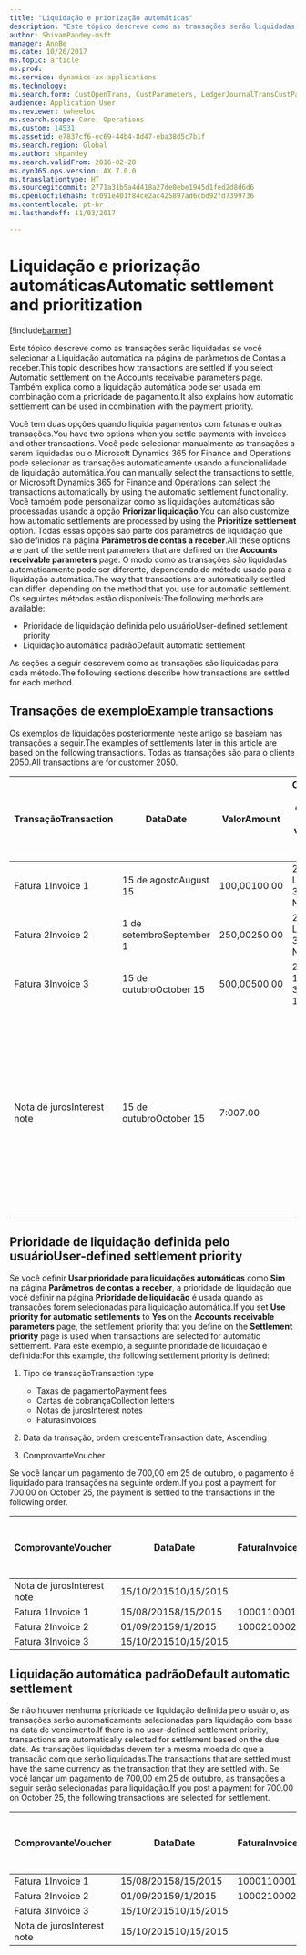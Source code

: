 ```yaml
---
title: "Liquidação e priorização automáticas"
description: "Este tópico descreve como as transações serão liquidadas se você selecionar a Liquidação automática na página de parâmetros de Contas a receber. Também explica como a liquidação automática pode ser usada em combinação com a prioridade de pagamento."
author: ShivamPandey-msft
manager: AnnBe
ms.date: 10/26/2017
ms.topic: article
ms.prod: 
ms.service: dynamics-ax-applications
ms.technology: 
ms.search.form: CustOpenTrans, CustParameters, LedgerJournalTransCustPaym
audience: Application User
ms.reviewer: twheeloc
ms.search.scope: Core, Operations
ms.custom: 14531
ms.assetid: e7837cf6-ec69-44b4-8d47-eba38d5c7b1f
ms.search.region: Global
ms.author: shpandey
ms.search.validFrom: 2016-02-28
ms.dyn365.ops.version: AX 7.0.0
ms.translationtype: HT
ms.sourcegitcommit: 2771a31b5a4d418a27de0ebe1945d1fed2d8d6d6
ms.openlocfilehash: fc091e401f84ce2ac425897ad6cbd92fd7399736
ms.contentlocale: pt-br
ms.lasthandoff: 11/03/2017

---
```


# <a name="automatic-settlement-and-prioritization"></a><span data-ttu-id="c5d50-104">Liquidação e priorização automáticas</span><span class="sxs-lookup"><span data-stu-id="c5d50-104">Automatic settlement and prioritization</span></span>

[!include[banner](../includes/banner.md)]


<span data-ttu-id="c5d50-105">Este tópico descreve como as transações serão liquidadas se você selecionar a Liquidação automática na página de parâmetros de Contas a receber.</span><span class="sxs-lookup"><span data-stu-id="c5d50-105">This topic describes how transactions are settled if you select Automatic settlement on the Accounts receivable parameters page.</span></span> <span data-ttu-id="c5d50-106">Também explica como a liquidação automática pode ser usada em combinação com a prioridade de pagamento.</span><span class="sxs-lookup"><span data-stu-id="c5d50-106">It also explains how automatic settlement can be used in combination with the payment priority.</span></span>

<span data-ttu-id="c5d50-107">Você tem duas opções quando liquida pagamentos com faturas e outras transações.</span><span class="sxs-lookup"><span data-stu-id="c5d50-107">You have two options when you settle payments with invoices and other transactions.</span></span> <span data-ttu-id="c5d50-108">Você pode selecionar manualmente as transações a serem liquidadas ou o Microsoft Dynamics 365 for Finance and Operations pode selecionar as transações automaticamente usando a funcionalidade de liquidação automática.</span><span class="sxs-lookup"><span data-stu-id="c5d50-108">You can manually select the transactions to settle, or Microsoft Dynamics 365 for Finance and Operations can select the transactions automatically by using the automatic settlement functionality.</span></span> <span data-ttu-id="c5d50-109">Você também pode personalizar como as liquidações automáticas são processadas usando a opção **Priorizar liquidação**.</span><span class="sxs-lookup"><span data-stu-id="c5d50-109">You can also customize how automatic settlements are processed by using the **Prioritize settlement** option.</span></span> <span data-ttu-id="c5d50-110">Todas essas opções são parte dos parâmetros de liquidação que são definidos na página **Parâmetros de contas a receber**.</span><span class="sxs-lookup"><span data-stu-id="c5d50-110">All these options are part of the settlement parameters that are defined on the **Accounts receivable parameters** page.</span></span> <span data-ttu-id="c5d50-111">O modo como as transações são liquidadas automaticamente pode ser diferente, dependendo do método usado para a liquidação automática.</span><span class="sxs-lookup"><span data-stu-id="c5d50-111">The way that transactions are automatically settled can differ, depending on the method that you use for automatic settlement.</span></span> <span data-ttu-id="c5d50-112">Os seguintes métodos estão disponíveis:</span><span class="sxs-lookup"><span data-stu-id="c5d50-112">The following methods are available:</span></span>

-   <span data-ttu-id="c5d50-113">Prioridade de liquidação definida pelo usuário</span><span class="sxs-lookup"><span data-stu-id="c5d50-113">User-defined settlement priority</span></span>
-   <span data-ttu-id="c5d50-114">Liquidação automática padrão</span><span class="sxs-lookup"><span data-stu-id="c5d50-114">Default automatic settlement</span></span>

<span data-ttu-id="c5d50-115">As seções a seguir descrevem como as transações são liquidadas para cada método.</span><span class="sxs-lookup"><span data-stu-id="c5d50-115">The following sections describe how transactions are settled for each method.</span></span>

## <a name="example-transactions"></a><span data-ttu-id="c5d50-116">Transações de exemplo</span><span class="sxs-lookup"><span data-stu-id="c5d50-116">Example transactions</span></span>
<span data-ttu-id="c5d50-117">Os exemplos de liquidações posteriormente neste artigo se baseiam nas transações a seguir.</span><span class="sxs-lookup"><span data-stu-id="c5d50-117">The examples of settlements later in this article are based on the following transactions.</span></span> <span data-ttu-id="c5d50-118">Todas as transações são para o cliente 2050.</span><span class="sxs-lookup"><span data-stu-id="c5d50-118">All transactions are for customer 2050.</span></span>

| <span data-ttu-id="c5d50-119">Transação</span><span class="sxs-lookup"><span data-stu-id="c5d50-119">Transaction</span></span>   | <span data-ttu-id="c5d50-120">Data</span><span class="sxs-lookup"><span data-stu-id="c5d50-120">Date</span></span>        | <span data-ttu-id="c5d50-121">Valor</span><span class="sxs-lookup"><span data-stu-id="c5d50-121">Amount</span></span> | <span data-ttu-id="c5d50-122">Condições de desconto à vista</span><span class="sxs-lookup"><span data-stu-id="c5d50-122">Cash discount terms</span></span> | <span data-ttu-id="c5d50-123">Data do desconto à vista</span><span class="sxs-lookup"><span data-stu-id="c5d50-123">Cash discount date</span></span> | <span data-ttu-id="c5d50-124">Comentários</span><span class="sxs-lookup"><span data-stu-id="c5d50-124">Comments</span></span>                                                                                                                                                                                      |
|---------------|-------------|--------|---------------------|--------------------|-----------------------------------------------------------------------------------------------------------------------------------------------------------------------------------------------|
| <span data-ttu-id="c5d50-125">Fatura 1</span><span class="sxs-lookup"><span data-stu-id="c5d50-125">Invoice 1</span></span>     | <span data-ttu-id="c5d50-126">15 de agosto</span><span class="sxs-lookup"><span data-stu-id="c5d50-126">August 15</span></span>   | <span data-ttu-id="c5d50-127">100,00</span><span class="sxs-lookup"><span data-stu-id="c5d50-127">100.00</span></span> | <span data-ttu-id="c5d50-128">2%14, Líquido 30</span><span class="sxs-lookup"><span data-stu-id="c5d50-128">2%14, Net 30</span></span>        | <span data-ttu-id="c5d50-129">29 de agosto</span><span class="sxs-lookup"><span data-stu-id="c5d50-129">August 29</span></span>          |                                                                                                                                                                                               |
| <span data-ttu-id="c5d50-130">Fatura 2</span><span class="sxs-lookup"><span data-stu-id="c5d50-130">Invoice 2</span></span>     | <span data-ttu-id="c5d50-131">1 de setembro</span><span class="sxs-lookup"><span data-stu-id="c5d50-131">September 1</span></span> | <span data-ttu-id="c5d50-132">250,00</span><span class="sxs-lookup"><span data-stu-id="c5d50-132">250.00</span></span> | <span data-ttu-id="c5d50-133">2%14, Líquido 30</span><span class="sxs-lookup"><span data-stu-id="c5d50-133">2%14, Net 30</span></span>        | <span data-ttu-id="c5d50-134">15 de setembro</span><span class="sxs-lookup"><span data-stu-id="c5d50-134">September 15</span></span>       |                                                                                                                                                                                               |
| <span data-ttu-id="c5d50-135">Fatura 3</span><span class="sxs-lookup"><span data-stu-id="c5d50-135">Invoice 3</span></span>     | <span data-ttu-id="c5d50-136">15 de outubro</span><span class="sxs-lookup"><span data-stu-id="c5d50-136">October 15</span></span>  | <span data-ttu-id="c5d50-137">500,00</span><span class="sxs-lookup"><span data-stu-id="c5d50-137">500.00</span></span> | <span data-ttu-id="c5d50-138">2% 14/Líquido 30</span><span class="sxs-lookup"><span data-stu-id="c5d50-138">2% 14/Net 30</span></span>        | <span data-ttu-id="c5d50-139">29 de outubro</span><span class="sxs-lookup"><span data-stu-id="c5d50-139">October 29</span></span>         |                                                                                                                                                                                               |
| <span data-ttu-id="c5d50-140">Nota de juros</span><span class="sxs-lookup"><span data-stu-id="c5d50-140">Interest note</span></span> | <span data-ttu-id="c5d50-141">15 de outubro</span><span class="sxs-lookup"><span data-stu-id="c5d50-141">October 15</span></span>  | <span data-ttu-id="c5d50-142">7:00</span><span class="sxs-lookup"><span data-stu-id="c5d50-142">7.00</span></span>   |                     |                    | <span data-ttu-id="c5d50-143">Esta nota de juros destina-se à fatura 1 e à fatura 2.</span><span class="sxs-lookup"><span data-stu-id="c5d50-143">This interest note is for invoice 1 and invoice 2.</span></span> <span data-ttu-id="c5d50-144">O valor é calculado como 2% de juros em valores devidos com 30 ou mais dias de atraso.</span><span class="sxs-lookup"><span data-stu-id="c5d50-144">The amount is calculated as 2-percent interest on amounts that are 30 or more days past due.</span></span> <span data-ttu-id="c5d50-145">Por exemplo, 0,02 × (100,00 + 250,00) = 7,00.</span><span class="sxs-lookup"><span data-stu-id="c5d50-145">For example, 0.02 × (100.00 + 250.00) = 7.00.</span></span> |

## <a name="user-defined-settlement-priority"></a><span data-ttu-id="c5d50-146">Prioridade de liquidação definida pelo usuário</span><span class="sxs-lookup"><span data-stu-id="c5d50-146">User-defined settlement priority</span></span>
<span data-ttu-id="c5d50-147">Se você definir **Usar prioridade para liquidações automáticas** como **Sim** na página **Parâmetros de contas a receber**, a prioridade de liquidação que você definir na página **Prioridade de liquidação** é usada quando as transações forem selecionadas para liquidação automática.</span><span class="sxs-lookup"><span data-stu-id="c5d50-147">If you set **Use priority for automatic settlements** to **Yes** on the **Accounts receivable parameters** page, the settlement priority that you define on the **Settlement priority** page is used when transactions are selected for automatic settlement.</span></span> <span data-ttu-id="c5d50-148">Para este exemplo, a seguinte prioridade de liquidação é definida:</span><span class="sxs-lookup"><span data-stu-id="c5d50-148">For this example, the following settlement priority is defined:</span></span>

1.  <span data-ttu-id="c5d50-149">Tipo de transação</span><span class="sxs-lookup"><span data-stu-id="c5d50-149">Transaction type</span></span>
    -   <span data-ttu-id="c5d50-150">Taxas de pagamento</span><span class="sxs-lookup"><span data-stu-id="c5d50-150">Payment fees</span></span>
    -   <span data-ttu-id="c5d50-151">Cartas de cobrança</span><span class="sxs-lookup"><span data-stu-id="c5d50-151">Collection letters</span></span>
    -   <span data-ttu-id="c5d50-152">Notas de juros</span><span class="sxs-lookup"><span data-stu-id="c5d50-152">Interest notes</span></span>
    -   <span data-ttu-id="c5d50-153">Faturas</span><span class="sxs-lookup"><span data-stu-id="c5d50-153">Invoices</span></span>

2.  <span data-ttu-id="c5d50-154">Data da transação, ordem crescente</span><span class="sxs-lookup"><span data-stu-id="c5d50-154">Transaction date, Ascending</span></span>
3.  <span data-ttu-id="c5d50-155">Comprovante</span><span class="sxs-lookup"><span data-stu-id="c5d50-155">Voucher</span></span>

<span data-ttu-id="c5d50-156">Se você lançar um pagamento de 700,00 em 25 de outubro, o pagamento é liquidado para transações na seguinte ordem.</span><span class="sxs-lookup"><span data-stu-id="c5d50-156">If you post a payment for 700.00 on October 25, the payment is settled to the transactions in the following order.</span></span>

| <span data-ttu-id="c5d50-157">Comprovante</span><span class="sxs-lookup"><span data-stu-id="c5d50-157">Voucher</span></span>       | <span data-ttu-id="c5d50-158">Data</span><span class="sxs-lookup"><span data-stu-id="c5d50-158">Date</span></span>       | <span data-ttu-id="c5d50-159">Fatura</span><span class="sxs-lookup"><span data-stu-id="c5d50-159">Invoice</span></span> | <span data-ttu-id="c5d50-160">Valor na moeda da transação</span><span class="sxs-lookup"><span data-stu-id="c5d50-160">Amount in transaction currency</span></span> | <span data-ttu-id="c5d50-161">Valor para liquidar</span><span class="sxs-lookup"><span data-stu-id="c5d50-161">Amount to settle</span></span> | <span data-ttu-id="c5d50-162">Saldo</span><span class="sxs-lookup"><span data-stu-id="c5d50-162">Balance</span></span> | <span data-ttu-id="c5d50-163">Moeda</span><span class="sxs-lookup"><span data-stu-id="c5d50-163">Currency</span></span> |
|---------------|------------|---------|--------------------------------|------------------|---------|----------|
| <span data-ttu-id="c5d50-164">Nota de juros</span><span class="sxs-lookup"><span data-stu-id="c5d50-164">Interest note</span></span> | <span data-ttu-id="c5d50-165">15/10/2015</span><span class="sxs-lookup"><span data-stu-id="c5d50-165">10/15/2015</span></span> |         | <span data-ttu-id="c5d50-166">7:00</span><span class="sxs-lookup"><span data-stu-id="c5d50-166">7.00</span></span>                           | <span data-ttu-id="c5d50-167">7:00</span><span class="sxs-lookup"><span data-stu-id="c5d50-167">7.00</span></span>             | <span data-ttu-id="c5d50-168">0,00</span><span class="sxs-lookup"><span data-stu-id="c5d50-168">0.00</span></span>    | <span data-ttu-id="c5d50-169">USD</span><span class="sxs-lookup"><span data-stu-id="c5d50-169">USD</span></span>      |
| <span data-ttu-id="c5d50-170">Fatura 1</span><span class="sxs-lookup"><span data-stu-id="c5d50-170">Invoice 1</span></span>     | <span data-ttu-id="c5d50-171">15/08/2015</span><span class="sxs-lookup"><span data-stu-id="c5d50-171">8/15/2015</span></span>  | <span data-ttu-id="c5d50-172">10001</span><span class="sxs-lookup"><span data-stu-id="c5d50-172">10001</span></span>   | <span data-ttu-id="c5d50-173">100,00</span><span class="sxs-lookup"><span data-stu-id="c5d50-173">100.00</span></span>                         | <span data-ttu-id="c5d50-174">100,00</span><span class="sxs-lookup"><span data-stu-id="c5d50-174">100.00</span></span>           | <span data-ttu-id="c5d50-175">0,00</span><span class="sxs-lookup"><span data-stu-id="c5d50-175">0.00</span></span>    | <span data-ttu-id="c5d50-176">USD</span><span class="sxs-lookup"><span data-stu-id="c5d50-176">USD</span></span>      |
| <span data-ttu-id="c5d50-177">Fatura 2</span><span class="sxs-lookup"><span data-stu-id="c5d50-177">Invoice 2</span></span>     | <span data-ttu-id="c5d50-178">01/09/2015</span><span class="sxs-lookup"><span data-stu-id="c5d50-178">9/1/2015</span></span>   | <span data-ttu-id="c5d50-179">10002</span><span class="sxs-lookup"><span data-stu-id="c5d50-179">10002</span></span>   | <span data-ttu-id="c5d50-180">250,00</span><span class="sxs-lookup"><span data-stu-id="c5d50-180">250.00</span></span>                         | <span data-ttu-id="c5d50-181">250,00</span><span class="sxs-lookup"><span data-stu-id="c5d50-181">250.00</span></span>           | <span data-ttu-id="c5d50-182">0,00</span><span class="sxs-lookup"><span data-stu-id="c5d50-182">0.00</span></span>    | <span data-ttu-id="c5d50-183">USD</span><span class="sxs-lookup"><span data-stu-id="c5d50-183">USD</span></span>      |
| <span data-ttu-id="c5d50-184">Fatura 3</span><span class="sxs-lookup"><span data-stu-id="c5d50-184">Invoice 3</span></span>     | <span data-ttu-id="c5d50-185">15/10/2015</span><span class="sxs-lookup"><span data-stu-id="c5d50-185">10/15/2015</span></span> |         | <span data-ttu-id="c5d50-186">500,00</span><span class="sxs-lookup"><span data-stu-id="c5d50-186">500.00</span></span>                         | <span data-ttu-id="c5d50-187">343,00</span><span class="sxs-lookup"><span data-stu-id="c5d50-187">343.00</span></span>           | <span data-ttu-id="c5d50-188">157,00</span><span class="sxs-lookup"><span data-stu-id="c5d50-188">157.00</span></span>  | <span data-ttu-id="c5d50-189">USD</span><span class="sxs-lookup"><span data-stu-id="c5d50-189">USD</span></span>      |

## <a name="default-automatic-settlement"></a><span data-ttu-id="c5d50-190">Liquidação automática padrão</span><span class="sxs-lookup"><span data-stu-id="c5d50-190">Default automatic settlement</span></span>
<span data-ttu-id="c5d50-191">Se não houver nenhuma prioridade de liquidação definida pelo usuário, as transações serão automaticamente selecionadas para liquidação com base na data de vencimento.</span><span class="sxs-lookup"><span data-stu-id="c5d50-191">If there is no user-defined settlement priority, transactions are automatically selected for settlement based on the due date.</span></span> <span data-ttu-id="c5d50-192">As transações liquidadas devem ter a mesma moeda do que a transação com que serão liquidadas.</span><span class="sxs-lookup"><span data-stu-id="c5d50-192">The transactions that are settled must have the same currency as the transaction that they are settled with.</span></span> <span data-ttu-id="c5d50-193">Se você lançar um pagamento de 700,00 em 25 de outubro, as transações a seguir serão selecionadas para liquidação.</span><span class="sxs-lookup"><span data-stu-id="c5d50-193">If you post a payment for 700.00 on October 25, the following transactions are selected for settlement.</span></span>

| <span data-ttu-id="c5d50-194">Comprovante</span><span class="sxs-lookup"><span data-stu-id="c5d50-194">Voucher</span></span>       | <span data-ttu-id="c5d50-195">Data</span><span class="sxs-lookup"><span data-stu-id="c5d50-195">Date</span></span>       | <span data-ttu-id="c5d50-196">Fatura</span><span class="sxs-lookup"><span data-stu-id="c5d50-196">Invoice</span></span> | <span data-ttu-id="c5d50-197">Valor na moeda da transação</span><span class="sxs-lookup"><span data-stu-id="c5d50-197">Amount in transaction currency</span></span> | <span data-ttu-id="c5d50-198">Valor para liquidar</span><span class="sxs-lookup"><span data-stu-id="c5d50-198">Amount to settle</span></span> | <span data-ttu-id="c5d50-199">Saldo</span><span class="sxs-lookup"><span data-stu-id="c5d50-199">Balance</span></span> | <span data-ttu-id="c5d50-200">Moeda</span><span class="sxs-lookup"><span data-stu-id="c5d50-200">Currency</span></span> |
|---------------|------------|---------|--------------------------------|------------------|---------|----------|
| <span data-ttu-id="c5d50-201">Fatura 1</span><span class="sxs-lookup"><span data-stu-id="c5d50-201">Invoice 1</span></span>     | <span data-ttu-id="c5d50-202">15/08/2015</span><span class="sxs-lookup"><span data-stu-id="c5d50-202">8/15/2015</span></span>  | <span data-ttu-id="c5d50-203">10001</span><span class="sxs-lookup"><span data-stu-id="c5d50-203">10001</span></span>   | <span data-ttu-id="c5d50-204">100,00</span><span class="sxs-lookup"><span data-stu-id="c5d50-204">100.00</span></span>                         | <span data-ttu-id="c5d50-205">100,00</span><span class="sxs-lookup"><span data-stu-id="c5d50-205">100.00</span></span>           | <span data-ttu-id="c5d50-206">0,00</span><span class="sxs-lookup"><span data-stu-id="c5d50-206">0.00</span></span>    | <span data-ttu-id="c5d50-207">USD</span><span class="sxs-lookup"><span data-stu-id="c5d50-207">USD</span></span>      |
| <span data-ttu-id="c5d50-208">Fatura 2</span><span class="sxs-lookup"><span data-stu-id="c5d50-208">Invoice 2</span></span>     | <span data-ttu-id="c5d50-209">01/09/2015</span><span class="sxs-lookup"><span data-stu-id="c5d50-209">9/1/2015</span></span>   | <span data-ttu-id="c5d50-210">10002</span><span class="sxs-lookup"><span data-stu-id="c5d50-210">10002</span></span>   | <span data-ttu-id="c5d50-211">250,00</span><span class="sxs-lookup"><span data-stu-id="c5d50-211">250.00</span></span>                         | <span data-ttu-id="c5d50-212">250,00</span><span class="sxs-lookup"><span data-stu-id="c5d50-212">250.00</span></span>           | <span data-ttu-id="c5d50-213">0,00</span><span class="sxs-lookup"><span data-stu-id="c5d50-213">0.00</span></span>    | <span data-ttu-id="c5d50-214">USD</span><span class="sxs-lookup"><span data-stu-id="c5d50-214">USD</span></span>      |
| <span data-ttu-id="c5d50-215">Fatura 3</span><span class="sxs-lookup"><span data-stu-id="c5d50-215">Invoice 3</span></span>     | <span data-ttu-id="c5d50-216">15/10/2015</span><span class="sxs-lookup"><span data-stu-id="c5d50-216">10/15/2015</span></span> |         | <span data-ttu-id="c5d50-217">500,00</span><span class="sxs-lookup"><span data-stu-id="c5d50-217">500.00</span></span>                         | <span data-ttu-id="c5d50-218">350,00</span><span class="sxs-lookup"><span data-stu-id="c5d50-218">350.00</span></span>           | <span data-ttu-id="c5d50-219">150.00</span><span class="sxs-lookup"><span data-stu-id="c5d50-219">150.00</span></span>  | <span data-ttu-id="c5d50-220">USD</span><span class="sxs-lookup"><span data-stu-id="c5d50-220">USD</span></span>      |
| <span data-ttu-id="c5d50-221">Nota de juros</span><span class="sxs-lookup"><span data-stu-id="c5d50-221">Interest note</span></span> | <span data-ttu-id="c5d50-222">15/10/2015</span><span class="sxs-lookup"><span data-stu-id="c5d50-222">10/15/2015</span></span> |         | <span data-ttu-id="c5d50-223">7:00</span><span class="sxs-lookup"><span data-stu-id="c5d50-223">7.00</span></span>                           | <span data-ttu-id="c5d50-224">0,00</span><span class="sxs-lookup"><span data-stu-id="c5d50-224">0.00</span></span>             | <span data-ttu-id="c5d50-225">0,00</span><span class="sxs-lookup"><span data-stu-id="c5d50-225">0.00</span></span>    | <span data-ttu-id="c5d50-226">USD</span><span class="sxs-lookup"><span data-stu-id="c5d50-226">USD</span></span>      |






